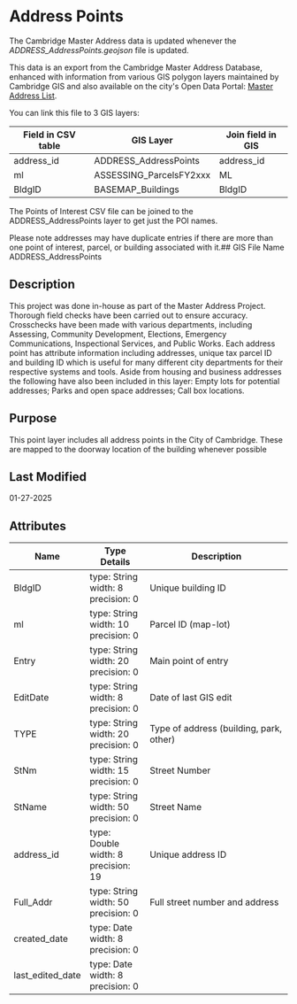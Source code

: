 # Address Points
The Cambridge Master Address data is updated whenever the *ADDRESS_AddressPoints.geojson* file is updated.

This data is an export from the Cambridge Master Address Database, enhanced with information from various GIS polygon layers maintained by Cambridge GIS and also available on the city's Open Data Portal: [Master Address List](https://data.cambridgema.gov/Geographic-Information-GIS-/Master-Addresses-List/vup6-kpwv).

You can link this file to 3 GIS layers: 

| Field in CSV table	| GIS Layer					| Join field in GIS  
| ------------------	| ---------					| -----------------    
| address_id			| ADDRESS_AddressPoints		| address_id  
| ml    				| ASSESSING_ParcelsFY2xxx	| ML  
| BldgID				| BASEMAP_Buildings			| BldgID  

The Points of Interest CSV file can be joined to the ADDRESS_AddressPoints layer to get just the POI names.

Please note addresses may have duplicate entries if there are more than one 
point of interest, parcel, or building associated with it.## GIS File Name
ADDRESS_AddressPoints
## Description
<DIV STYLE="text-align:Left;"><DIV><DIV><P><SPAN>This project was done in-house as part of the Master Address Project. Thorough field checks have been carried out to ensure accuracy. Crosschecks have been made with various departments, including Assessing, Community Development, Elections, Emergency Communications, Inspectional Services, and Public Works. Each address point has attribute information including addresses, unique tax parcel ID and building ID which is useful for many different city departments for their respective systems and tools. Aside from housing and business addresses the following have also been included in this layer: Empty lots for potential addresses; Parks and open space addresses; Call box locations.</SPAN></P></DIV></DIV></DIV>

## Purpose
This point layer includes all address points in the City of Cambridge. These are mapped to the doorway location of the building whenever possible
## Last Modified
01-27-2025
## Attributes
|Name|Type Details|Description|
|----|------------|-----------|
|BldgID|type: String<br/>width: 8<br/>precision: 0|Unique building ID|
|ml|type: String<br/>width: 10<br/>precision: 0|Parcel ID (map-lot)|
|Entry|type: String<br/>width: 20<br/>precision: 0|Main point of entry|
|EditDate|type: String<br/>width: 8<br/>precision: 0|Date of last GIS edit|
|TYPE|type: String<br/>width: 20<br/>precision: 0|Type of address (building, park, other)|
|StNm|type: String<br/>width: 15<br/>precision: 0|Street Number|
|StName|type: String<br/>width: 50<br/>precision: 0|Street Name|
|address_id|type: Double<br/>width: 8<br/>precision: 19|Unique address ID|
|Full_Addr|type: String<br/>width: 50<br/>precision: 0|Full street number and address|
|created_date|type: Date<br/>width: 8<br/>precision: 0||
|last_edited_date|type: Date<br/>width: 8<br/>precision: 0||
